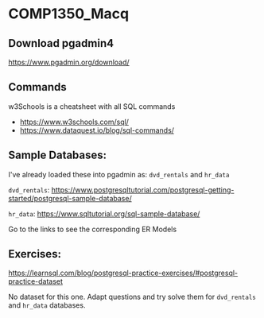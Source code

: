 # COMP1350_Macq
 
## Download pgadmin4
https://www.pgadmin.org/download/

## Commands
w3Schools is a cheatsheet with all SQL commands
- https://www.w3schools.com/sql/
- https://www.dataquest.io/blog/sql-commands/

## Sample Databases:
I've already loaded these into pgadmin as: `dvd_rentals` and `hr_data`

`dvd_rentals`: https://www.postgresqltutorial.com/postgresql-getting-started/postgresql-sample-database/

`hr_data`: https://www.sqltutorial.org/sql-sample-database/

Go to the links to see the corresponding ER Models

## Exercises:
https://learnsql.com/blog/postgresql-practice-exercises/#postgresql-practice-dataset

No dataset for this one. Adapt questions and try solve them for `dvd_rentals` and `hr_data` databases.